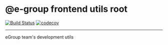 # @e-group frontend utils root

[![Build Status](https://travis-ci.com/abrcdf1023/egroup-utils.svg?branch=master)](https://travis-ci.com/abrcdf1023/egroup-utils)
[![codecov](https://codecov.io/gh/abrcdf1023/egroup-utils/branch/master/graph/badge.svg)](https://codecov.io/gh/abrcdf1023/egroup-utils)

---

eGroup team's development utils

